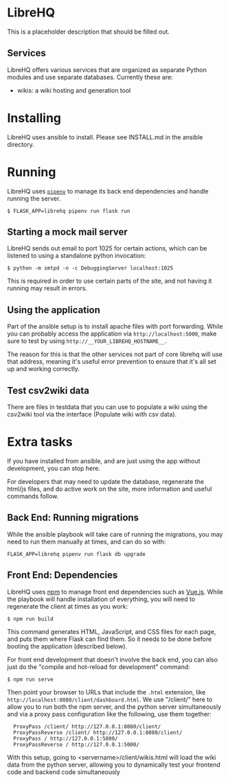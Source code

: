 # LibreHQ

This is a placeholder description that should be filled out.

## Services

LibreHQ offers various services that are organized as separate Python
modules and use separate databases. Currently these are:

* wikis: a wiki hosting and generation tool

# Installing

LibreHQ uses ansible to install.  Please see INSTALL.md in the ansible
directory.

# Running

LibreHQ uses [`pipenv`](https://docs.pipenv.org/) to manage its back end
dependencies and handle running the server.

```ShellSession
$ FLASK_APP=librehq pipenv run flask run
```

## Starting a mock mail server

LibreHQ sends out email to port 1025 for certain actions, which can be listened to
using a standalone python invocation:

```ShellSession
$ python -m smtpd -n -c DebuggingServer localhost:1025
```

This is required in order to use certain parts of the site, and not having it
running may result in errors.

## Using the application

Part of the ansible setup is to install apache files with port forwarding.
While you can probably access the application via `http://localhost:5000`,
make sure to test by using `http://__YOUR_LIBREHQ_HOSTNAME__`.

The reason for this is that the other services not part of core librehq will
use that address, meaning it's useful error prevention to ensure that it's
all set up and working correctly.

## Test csv2wiki data

There are files in testdata that you can use to populate a wiki using the
csv2wiki tool via the interface (Populate wiki with csv data).

# Extra tasks

If you have installed from ansible, and are just using the app without
development, you can stop here.

For developers that may need to update the database, regenerate the html/js
files, and do active work on the site, more information and useful commands
follow.

## Back End: Running migrations

While the ansible playbook will take care of running the migrations, you may
need to run them manually at times, and can do so with:

```ShellSession
FLASK_APP=librehq pipenv run flask db upgrade
```

## Front End: Dependencies

LibreHQ uses [npm](https://www.npmjs.com/package/npm) to manage front end
dependencies such as [Vue.js](https://vuejs.org/).  While the playbook will
handle installation of everything, you will need to regenerate the client
at times as you work:

```ShellSession
$ npm run build
```

This command generates HTML, JavaScript, and CSS files for each page, and puts
them where Flask can find them. So it needs to be done before booting the
application (described below).

For front end development that doesn't involve the back end, you can also just
do the "compile and hot-reload for development" command:

```ShellSession
$ npm run serve
```

Then point your browser to URLs that include the `.html` extension, like
`http://localhost:8080/client/dashboard.html`.  We use "/client/" here to allow
you to run both the npm server, and the python server simultaneously and via
a proxy pass configuration like the following, use them together:

```
  ProxyPass /client/ http://127.0.0.1:8080/client/
  ProxyPassReverse /client/ http://127.0.0.1:8080/client/
  ProxyPass / http://127.0.0.1:5000/
  ProxyPassReverse / http://127.0.0.1:5000/
```

With this setup, going to \<servername\>/client/wikis.html will load the wiki data
from the python server, allowing you to dynamically test your frontend code and
backend code simultaneously
